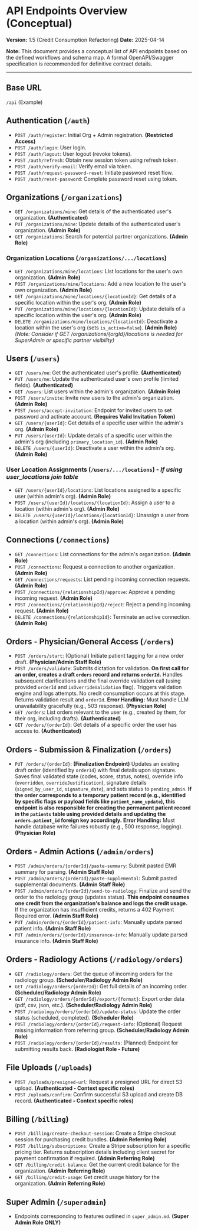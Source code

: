 # API Endpoints Overview (Conceptual)

**Version:** 1.5 (Credit Consumption Refactoring)
**Date:** 2025-04-14

**Note:** This document provides a conceptual list of API endpoints based on the defined workflows and schema map. A formal OpenAPI/Swagger specification is recommended for definitive contract details.

---

## Base URL

`/api` (Example)

## Authentication (`/auth`)

-   `POST /auth/register`: Initial Org + Admin registration. **(Restricted Access)**
-   `POST /auth/login`: User login.
-   `POST /auth/logout`: User logout (revoke tokens).
-   `POST /auth/refresh`: Obtain new session token using refresh token.
-   `POST /auth/verify-email`: Verify email via token.
-   `POST /auth/request-password-reset`: Initiate password reset flow.
-   `POST /auth/reset-password`: Complete password reset using token.

## Organizations (`/organizations`)

-   `GET /organizations/mine`: Get details of the authenticated user's organization. **(Authenticated)**
-   `PUT /organizations/mine`: Update details of the authenticated user's organization. **(Admin Role)**
-   `GET /organizations`: Search for potential partner organizations. **(Admin Role)**

### Organization Locations (`/organizations/.../locations`)

-   `GET /organizations/mine/locations`: List locations for the user's own organization. **(Admin Role)**
-   `POST /organizations/mine/locations`: Add a new location to the user's own organization. **(Admin Role)**
-   `GET /organizations/mine/locations/{locationId}`: Get details of a specific location within the user's org. **(Admin Role)**
-   `PUT /organizations/mine/locations/{locationId}`: Update details of a specific location within the user's org. **(Admin Role)**
-   `DELETE /organizations/mine/locations/{locationId}`: Deactivate a location within the user's org (sets `is_active=false`). **(Admin Role)**
    *(Note: Consider if GET /organizations/{orgId}/locations is needed for SuperAdmin or specific partner visibility)*

## Users (`/users`)

-   `GET /users/me`: Get the authenticated user's profile. **(Authenticated)**
-   `PUT /users/me`: Update the authenticated user's own profile (limited fields). **(Authenticated)**
-   `GET /users`: List users within the admin's organization. **(Admin Role)**
-   `POST /users/invite`: Invite new users to the admin's organization. **(Admin Role)**
-   `POST /users/accept-invitation`: Endpoint for invited users to set password and activate account. **(Requires Valid Invitation Token)**
-   `GET /users/{userId}`: Get details of a specific user within the admin's org. **(Admin Role)**
-   `PUT /users/{userId}`: Update details of a specific user within the admin's org (including `primary_location_id`). **(Admin Role)**
-   `DELETE /users/{userId}`: Deactivate a user within the admin's org. **(Admin Role)**

### User Location Assignments (`/users/.../locations`) - *If using user_locations join table*

-   `GET /users/{userId}/locations`: List locations assigned to a specific user (within admin's org). **(Admin Role)**
-   `POST /users/{userId}/locations/{locationId}`: Assign a user to a location (within admin's org). **(Admin Role)**
-   `DELETE /users/{userId}/locations/{locationId}`: Unassign a user from a location (within admin's org). **(Admin Role)**

## Connections (`/connections`)

-   `GET /connections`: List connections for the admin's organization. **(Admin Role)**
-   `POST /connections`: Request a connection to another organization. **(Admin Role)**
-   `GET /connections/requests`: List pending incoming connection requests. **(Admin Role)**
-   `POST /connections/{relationshipId}/approve`: Approve a pending incoming request. **(Admin Role)**
-   `POST /connections/{relationshipId}/reject`: Reject a pending incoming request. **(Admin Role)**
-   `DELETE /connections/{relationshipId}`: Terminate an active connection. **(Admin Role)**

## Orders - Physician/General Access (`/orders`)

-   `POST /orders/start`: (Optional) Initiate patient tagging for a new order draft. **(Physician/Admin Staff Role)**
-   `POST /orders/validate`: Submits dictation for validation. **On first call for an order, creates a draft `orders` record and returns `orderId`.** Handles subsequent clarifications and the final override validation call (using provided `orderId` and `isOverrideValidation` flag). Triggers validation engine and logs attempts. No credit consumption occurs at this stage. Returns validation result and `orderId`. **Error Handling:** Must handle LLM unavailability gracefully (e.g., 503 response). **(Physician Role)**
-   `GET /orders`: List orders relevant to the user (e.g., created by them, for their org, including drafts). **(Authenticated)**
-   `GET /orders/{orderId}`: Get details of a specific order the user has access to. **(Authenticated)**

## Orders - Submission & Finalization (`/orders`)

-   `PUT /orders/{orderId}`: **(Finalization Endpoint)** Updates an existing draft order (identified by `orderId`) with final details upon signature. Saves final validated state (codes, score, status, notes), override info (`overridden`, `overrideJustification`), signature details (`signed_by_user_id`, `signature_date`), and sets status to `pending_admin`. **If the order corresponds to a temporary patient record (e.g., identified by specific flags or payload fields like `patient_name_update`), this endpoint is also responsible for creating the permanent patient record in the `patients` table using provided details and updating the `orders.patient_id` foreign key accordingly.** **Error Handling:** Must handle database write failures robustly (e.g., 500 response, logging). **(Physician Role)**

## Orders - Admin Actions (`/admin/orders`)

-   `POST /admin/orders/{orderId}/paste-summary`: Submit pasted EMR summary for parsing. **(Admin Staff Role)**
-   `POST /admin/orders/{orderId}/paste-supplemental`: Submit pasted supplemental documents. **(Admin Staff Role)**
-   `POST /admin/orders/{orderId}/send-to-radiology`: Finalize and send the order to the radiology group (updates status). **This endpoint consumes one credit from the organization's balance and logs the credit usage.** If the organization has insufficient credits, returns a 402 Payment Required error. **(Admin Staff Role)**
-   `PUT /admin/orders/{orderId}/patient-info`: Manually update parsed patient info. **(Admin Staff Role)**
-   `PUT /admin/orders/{orderId}/insurance-info`: Manually update parsed insurance info. **(Admin Staff Role)**

## Orders - Radiology Actions (`/radiology/orders`)

-   `GET /radiology/orders`: Get the queue of incoming orders for the radiology group. **(Scheduler/Radiology Admin Role)**
-   `GET /radiology/orders/{orderId}`: Get full details of an incoming order. **(Scheduler/Radiology Admin Role)**
-   `GET /radiology/orders/{orderId}/export/{format}`: Export order data (pdf, csv, json, etc.). **(Scheduler/Radiology Admin Role)**
-   `POST /radiology/orders/{orderId}/update-status`: Update the order status (scheduled, completed). **(Scheduler Role)**
-   `POST /radiology/orders/{orderId}/request-info`: (Optional) Request missing information from referring group. **(Scheduler/Radiology Admin Role)**
-   `POST /radiology/orders/{orderId}/results`: (Planned) Endpoint for submitting results back. **(Radiologist Role - Future)**

## File Uploads (`/uploads`)

-   `POST /uploads/presigned-url`: Request a presigned URL for direct S3 upload. **(Authenticated - Context specific roles)**
-   `POST /uploads/confirm`: Confirm successful S3 upload and create DB record. **(Authenticated - Context specific roles)**

## Billing (`/billing`)

-   `POST /billing/create-checkout-session`: Create a Stripe checkout session for purchasing credit bundles. **(Admin Referring Role)**
-   `POST /billing/subscriptions`: Create a Stripe subscription for a specific pricing tier. Returns subscription details including client secret for payment confirmation if required. **(Admin Referring Role)**
-   `GET /billing/credit-balance`: Get the current credit balance for the organization. **(Admin Referring Role)**
-   `GET /billing/credit-usage`: Get credit usage history for the organization. **(Admin Referring Role)**

## Super Admin (`/superadmin`)

-   Endpoints corresponding to features outlined in `super_admin.md`. **(Super Admin Role ONLY)**
